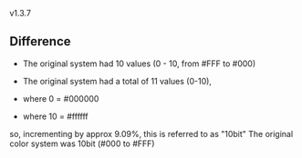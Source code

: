 v1.3.7

## Difference
- The original system had 10 values (0 - 10, from #FFF to #000)
- The original system had a total of 11 values (0-10), 

- where 0 = #000000
- where 10 = #ffffff

so, incrementing by approx 9.09%, this is referred to as "10bit"
The original color system was 10bit (#000 to #FFF)